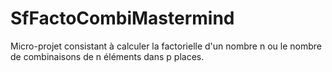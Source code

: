 # SfFactoCombiMastermind

Micro-projet consistant à calculer la factorielle d'un nombre n ou le nombre de combinaisons de n éléments dans p places.
